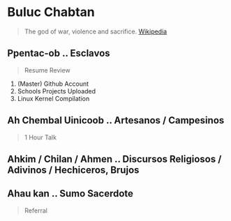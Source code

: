 # Buluc Chabtan

> The god of war, violence and sacrifice. [Wikipedia](https://en.wikipedia.org/wiki/List_of_Maya_gods_and_supernatural_beings)

## Ppentac-ob .. Esclavos

> Resume Review

1. (Master) Github Account
2. Schools Projects Uploaded
2. Linux Kernel Compilation

## Ah Chembal Uinicoob .. Artesanos / Campesinos

> 1 Hour Talk

## Ahkim / Chilan / Ahmen .. Discursos Religiosos / Adivinos / Hechiceros, Brujos

## Ahau kan .. Sumo Sacerdote

> Referral

